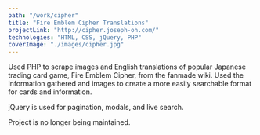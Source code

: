 ```yaml
---
path: "/work/cipher"
title: "Fire Emblem Cipher Translations"
projectLink: "http://cipher.joseph-oh.com/"
technologies: "HTML, CSS, jQuery, PHP"
coverImage: "./images/cipher.jpg"
---
```

Used PHP to scrape images and English translations of popular Japanese trading card game, Fire Emblem Cipher, from the fanmade wiki. Used the information gathered and images to create a more easily searchable format for cards and information.

jQuery is used for pagination, modals, and live search.

Project is no longer being maintained.